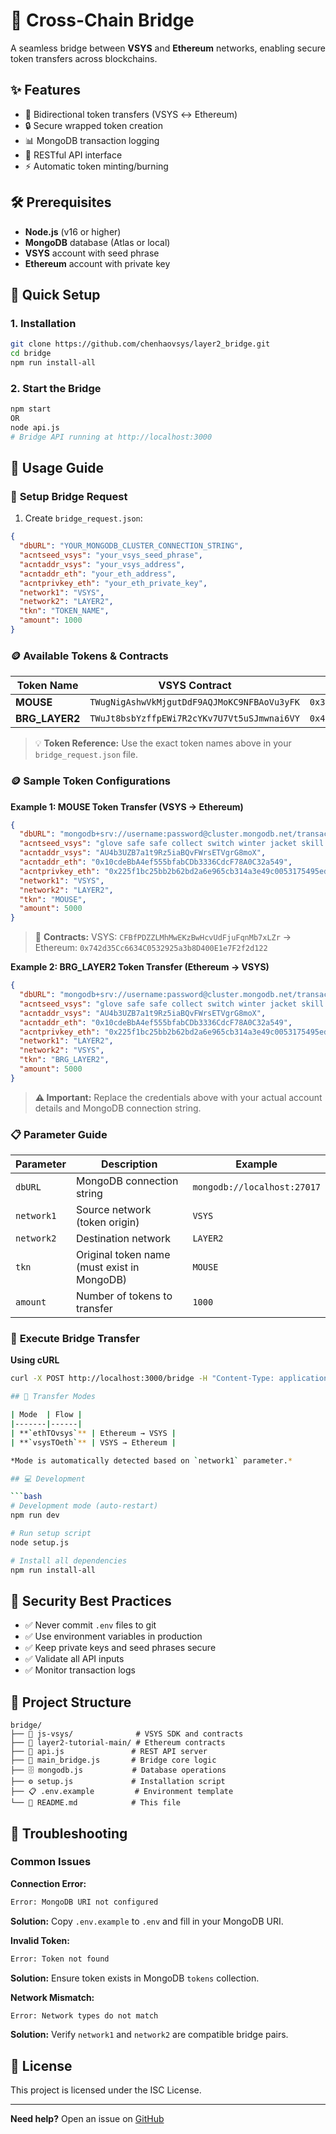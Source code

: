# 🌉 Cross-Chain Bridge

A seamless bridge between **VSYS** and **Ethereum** networks, enabling secure token transfers across blockchains.

## ✨ Features

- 🔄 Bidirectional token transfers (VSYS ↔ Ethereum)
- 🔒 Secure wrapped token creation
- 📊 MongoDB transaction logging
- 🚀 RESTful API interface
- ⚡ Automatic token minting/burning

## 🛠️ Prerequisites

- **Node.js** (v16 or higher)
- **MongoDB** database (Atlas or local)
- **VSYS** account with seed phrase
- **Ethereum** account with private key

## 🚀 Quick Setup

### 1. **Installation**
```bash
git clone https://github.com/chenhaovsys/layer2_bridge.git
cd bridge
npm run install-all
```

### 2. **Start the Bridge**
```bash
npm start
OR
node api.js
# Bridge API running at http://localhost:3000
```

## 📖 Usage Guide

### 🔧 **Setup Bridge Request**

1. Create `bridge_request.json`:
```json
{
  "dbURL": "YOUR_MONGODB_CLUSTER_CONNECTION_STRING",
  "acntseed_vsys": "your_vsys_seed_phrase",
  "acntaddr_vsys": "your_vsys_address", 
  "acntaddr_eth": "your_eth_address",
  "acntprivkey_eth": "your_eth_private_key",
  "network1": "VSYS",
  "network2": "LAYER2",
  "tkn": "TOKEN_NAME",
  "amount": 1000
}
```

### 🪙 **Available Tokens & Contracts**

| Token Name | VSYS Contract | Ethereum Contract |
|------------|---------------|-------------------|
| **MOUSE** | `TWugNigAshwVkMjgutDdF9AQJMoKC9NFBAoVu3yFK` | `0x32e0fD6C049F69fc8A412d1183f4aA31dd9359D9` |
| **BRG_LAYER2** | `TWuJt8bsbYzffpEWi7R2cYKv7U7Vt5uSJmwnai6VY` | `0x40aC7981e59cfA9d6B25aAd5681A53058A480099` |

> 💡 **Token Reference:** Use the exact token names above in your `bridge_request.json` file.

### 🪙 **Sample Token Configurations**

**Example 1: MOUSE Token Transfer (VSYS → Ethereum)**
```json
{
  "dbURL": "mongodb+srv://username:password@cluster.mongodb.net/transac_details",
  "acntseed_vsys": "glove safe safe collect switch winter jacket skill slender banner gift industry time skin suit",
  "acntaddr_vsys": "AU4b3UZB7a1t9Rz5iaBQvFWrsETVgrG8moX", 
  "acntaddr_eth": "0x10cdeBbA4ef555bfabCDb3336CdcF78A0C32a549",
  "acntprivkey_eth": "0x225f1bc25bb2b62bd2a6e965cb314a3e49c0053175495ede4aa2a9abd3fe26e6",
  "network1": "VSYS",
  "network2": "LAYER2",
  "tkn": "MOUSE",
  "amount": 5000
}
```
> 🔗 **Contracts:** VSYS: `CFBfPDZZLMhMwEKzBwHcvUdFjuFqnMb7xLZr` → Ethereum: `0x742d35Cc6634C0532925a3b8D400E1e7F2f2d122`

**Example 2: BRG_LAYER2 Token Transfer (Ethereum → VSYS)**
```json
{
  "dbURL": "mongodb+srv://username:password@cluster.mongodb.net/transac_details",
  "acntseed_vsys": "glove safe safe collect switch winter jacket skill slender banner gift industry time skin suit",
  "acntaddr_vsys": "AU4b3UZB7a1t9Rz5iaBQvFWrsETVgrG8moX", 
  "acntaddr_eth": "0x10cdeBbA4ef555bfabCDb3336CdcF78A0C32a549",
  "acntprivkey_eth": "0x225f1bc25bb2b62bd2a6e965cb314a3e49c0053175495ede4aa2a9abd3fe26e6",
  "network1": "LAYER2",
  "network2": "VSYS",
  "tkn": "BRG_LAYER2",
  "amount": 5000
}
```

> **⚠️ Important:** Replace the credentials above with your actual account details and MongoDB connection string.

### 📋 **Parameter Guide**

| Parameter | Description | Example |
|-----------|-------------|---------|
| `dbURL` | MongoDB connection string | `mongodb://localhost:27017` |
| `network1` | Source network (token origin) | `VSYS` |
| `network2` | Destination network | `LAYER2` |
| `tkn` | Original token name (must exist in MongoDB) | `MOUSE` |
| `amount` | Number of tokens to transfer | `1000` |

### 🚀 **Execute Bridge Transfer**

**Using cURL**
```bash
curl -X POST http://localhost:3000/bridge -H "Content-Type: application/json" -d @bridge_request.json

## 🔄 Transfer Modes

| Mode  | Flow |
|-------|------|
| **`ethTOvsys`** | Ethereum → VSYS |
| **`vsysTOeth`** | VSYS → Ethereum |

*Mode is automatically detected based on `network1` parameter.*

## 💻 Development

```bash
# Development mode (auto-restart)
npm run dev

# Run setup script
node setup.js

# Install all dependencies
npm run install-all
```

## 🔐 Security Best Practices

- ✅ Never commit `.env` files to git
- ✅ Use environment variables in production
- ✅ Keep private keys and seed phrases secure
- ✅ Validate all API inputs
- ✅ Monitor transaction logs

## 📂 Project Structure

```
bridge/
├── 📁 js-vsys/              # VSYS SDK and contracts
├── 📁 layer2-tutorial-main/ # Ethereum contracts
├── 🔧 api.js               # REST API server
├── 🌉 main_bridge.js       # Bridge core logic
├── 🗄️ mongodb.js           # Database operations
├── ⚙️ setup.js             # Installation script
├── 📋 .env.example         # Environment template
└── 📖 README.md            # This file
```

## 🐛 Troubleshooting

### Common Issues

**Connection Error:**
```bash
Error: MongoDB URI not configured
```
**Solution:** Copy `.env.example` to `.env` and fill in your MongoDB URI.

**Invalid Token:**
```bash
Error: Token not found
```
**Solution:** Ensure token exists in MongoDB `tokens` collection.

**Network Mismatch:**
```bash
Error: Network types do not match
```
**Solution:** Verify `network1` and `network2` are compatible bridge pairs.


## 📝 License

This project is licensed under the ISC License.

---

**Need help?** Open an issue on [GitHub](https://github.com/chenhaovsys/layer2_bridge/issues)